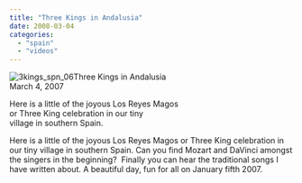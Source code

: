 ```yaml
---
title: "Three Kings in Andalusia"
date: 2008-03-04
categories: 
  - "spain"
  - "videos"
---
```


![3kings_spn_06](https://pub-ac94b3f306b24c0dba4238943c97f2e1.r2.dev/photos/uncategorized/2008/03/14/3kings_spn_06.png)Three Kings in Andalusia  
March 4, 2007

Here is a little of the joyous Los Reyes Magos  
or Three King celebration in our tiny  
village in southern Spain.

<!--more-->

Here is a little of the joyous Los Reyes Magos or Three King celebration in our tiny village in southern Spain. Can you find Mozart and DaVinci amongst the singers in the beginning?  Finally you can hear the traditional songs I have written about. A beautiful day, fun for all on January fifth 2007.
